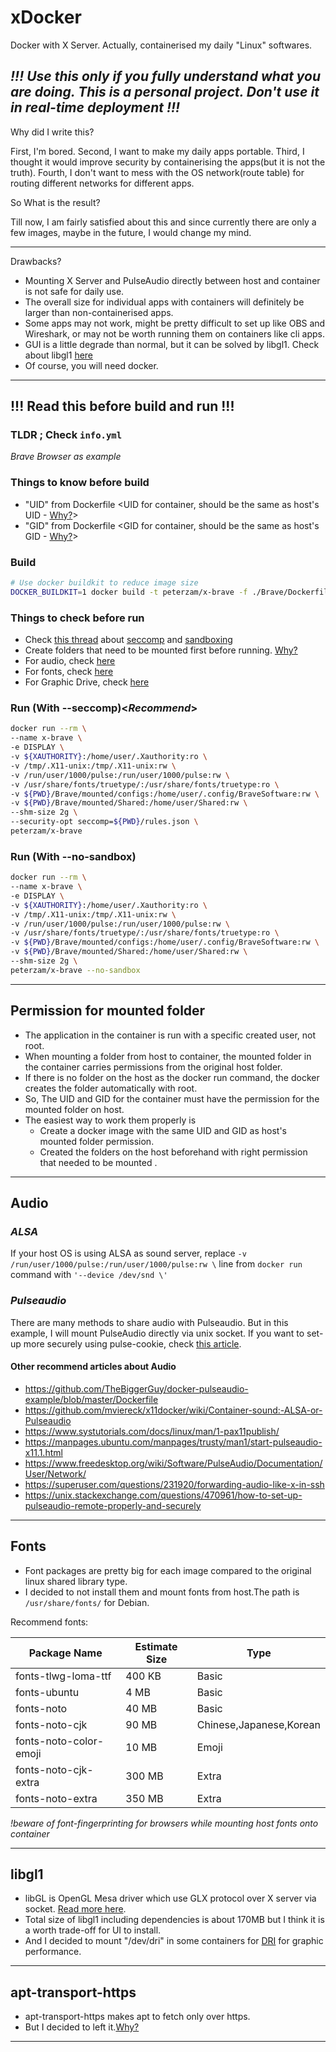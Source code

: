 # xDocker
Docker with X Server. Actually, containerised my daily "Linux" softwares. 
## *!!! Use this only if you fully understand what you are doing. This is a personal project. Don't use it in real-time deployment !!!*
Why did I write this?

First, I'm bored. Second, I want to make my daily apps portable. Third, I thought it would improve security by containerising the apps(but it is not the truth). Fourth, I don't want to mess with the OS network(route table) for routing different networks for different apps.

So What is the result?

Till now, I am fairly satisfied about this and since currently there are only a few images, maybe in the future, I would change my mind.

---
Drawbacks?
- Mounting X Server and PulseAudio directly between host and container is not safe for daily use.
- The overall size for individual apps with containers will definitely be larger than non-containerised apps.
- Some apps may not work, might be pretty difficult to set up like OBS and Wireshark, or may not be worth running them on containers like cli apps.
- GUI is a little degrade than normal, but it can be solved by libgl1. Check about libgl1 [here](#libgl1)
- Of course, you will need docker.

---

## !!! Read this before build and run !!! 
### TLDR ; Check `info.yml`

*Brave Browser as example*

### **Things to know before build**
- "UID" from Dockerfile \<UID for container, should be the same as host's UID - [Why?](#permission-for-mounted-folder)\>
- "GID" from Dockerfile \<GID for container, should be the same as host's GID - [Why?](#permission-for-mounted-folder)\>

### Build
```bash
# Use docker buildkit to reduce image size
DOCKER_BUILDKIT=1 docker build -t peterzam/x-brave -f ./Brave/Dockerfile .
```

### **Things to check before run**
- Check [this thread](https://stackoverflow.com/questions/59087200/google-chrome-failed-to-move-to-new-namespace) about [seccomp](https://docs.docker.com/engine/security/seccomp/) and [sandboxing](https://chromium.googlesource.com/chromium/src/+/HEAD/docs/design/sandbox.md)
- Create folders that need to be mounted first before running. [Why?](#permission-for-mounted-folder)
- For audio, check [here](#audio)
- For fonts, check [here](#fonts)
- For Graphic Drive, check [here](#libgl1)

### Run (With --seccomp)<*Recommend*>
```bash
docker run --rm \
--name x-brave \
-e DISPLAY \
-v ${XAUTHORITY}:/home/user/.Xauthority:ro \
-v /tmp/.X11-unix:/tmp/.X11-unix:rw \
-v /run/user/1000/pulse:/run/user/1000/pulse:rw \
-v /usr/share/fonts/truetype/:/usr/share/fonts/truetype:ro \
-v ${PWD}/Brave/mounted/configs:/home/user/.config/BraveSoftware:rw \
-v ${PWD}/Brave/mounted/Shared:/home/user/Shared:rw \
--shm-size 2g \
--security-opt seccomp=${PWD}/rules.json \
peterzam/x-brave
```

### Run (With --no-sandbox)
```bash
docker run --rm \
--name x-brave \
-e DISPLAY \
-v ${XAUTHORITY}:/home/user/.Xauthority:ro \
-v /tmp/.X11-unix:/tmp/.X11-unix:rw \
-v /run/user/1000/pulse:/run/user/1000/pulse:rw \
-v /usr/share/fonts/truetype/:/usr/share/fonts/truetype:ro \
-v ${PWD}/Brave/mounted/configs:/home/user/.config/BraveSoftware:rw \
-v ${PWD}/Brave/mounted/Shared:/home/user/Shared:rw \
--shm-size 2g \
peterzam/x-brave --no-sandbox
```

---

## **Permission for mounted folder**
- The application in the container is run with a specific created user, not root.
- When mounting a folder from host to container, the mounted folder in the container carries permissions from the original host folder.
- If there is no folder on the host as the docker run command, the docker creates the folder automatically with root.
- So, The UID and GID for the container must have the permission for the mounted folder on host.
- The easiest way to work them properly is 
    - Create a docker image with the same UID and GID as host's mounted folder permission. 
    - Created the folders on the host beforehand with right permission that needed to be mounted .

---

## **Audio**
### *ALSA*
If your host OS is using ALSA as sound server, replace 
`-v /run/user/1000/pulse:/run/user/1000/pulse:rw \` line from `docker run` command with `'--device /dev/snd \'`

### *Pulseaudio*
There are many methods to share audio with Pulseaudio. But in this example, I will mount PulseAudio directly via unix socket.
If you want to set-up more securely using pulse-cookie, check [this article](https://github.com/mviereck/x11docker/wiki/Container-sound:-ALSA-or-Pulseaudio#pulseaudio-with-shared-socket).

#### **Other recommend articles about Audio**
- https://github.com/TheBiggerGuy/docker-pulseaudio-example/blob/master/Dockerfile
- https://github.com/mviereck/x11docker/wiki/Container-sound:-ALSA-or-Pulseaudio
- https://www.systutorials.com/docs/linux/man/1-pax11publish/
- https://manpages.ubuntu.com/manpages/trusty/man1/start-pulseaudio-x11.1.html
- https://www.freedesktop.org/wiki/Software/PulseAudio/Documentation/User/Network/
- https://superuser.com/questions/231920/forwarding-audio-like-x-in-ssh
- https://unix.stackexchange.com/questions/470961/how-to-set-up-pulseaudio-remote-properly-and-securely

---

## **Fonts**
- Font packages are pretty big for each image compared to the original linux shared library type. 
- I decided to not install them and mount fonts from host.The path is `/usr/share/fonts/` for Debian.

Recommend fonts:

| Package Name | Estimate Size | Type |
| --- | --- | --- |
| fonts-tlwg-loma-ttf | 400 KB | Basic|
| fonts-ubuntu | 4 MB | Basic |
| fonts-noto | 40 MB | Basic |
| fonts-noto-cjk|90 MB | Chinese,Japanese,Korean |
| fonts-noto-color-emoji | 10 MB | Emoji |
| fonts-noto-cjk-extra | 300 MB | Extra |
| fonts-noto-extra | 350 MB | Extra |

*!beware of font-fingerprinting for browsers while mounting host fonts onto container*

---

## **libgl1**
- libGL is OpenGL Mesa driver which use GLX protocol over X server via socket. [Read more here](https://dri.freedesktop.org/wiki/libGL/).
- Total size of libgl1 including dependencies is about 170MB but I think it is a worth trade-off for UI to install.
- And I decided to mount "/dev/dri" in some containers for [DRI](https://dri.freedesktop.org/wiki/) for graphic performance. 
---

## **apt-transport-https**
- apt-transport-https makes apt to fetch only over https.
- But I decided to left it.[Why?](https://news.ycombinator.com/item?id=18958679)

---

